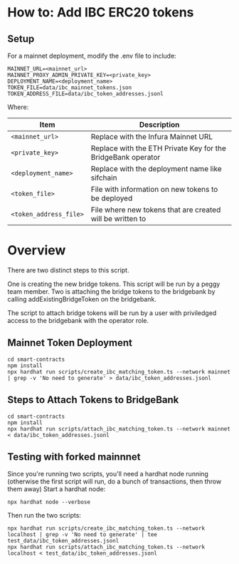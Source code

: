 # How to: Add IBC ERC20 tokens

## Setup

For a mainnet deployment, modify the .env file to include:

```
MAINNET_URL=<mainnet_url>
MAINNET_PROXY_ADMIN_PRIVATE_KEY=<private_key>
DEPLOYMENT_NAME=<deployment_name>
TOKEN_FILE=data/ibc_mainnet_tokens.json
TOKEN_ADDRESS_FILE=data/ibc_token_addresses.jsonl
```

Where:

| Item                   | Description                                                  |
| ---------------------- | ------------------------------------------------------------ |
| `<mainnet_url>`        | Replace with the Infura Mainnet URL                          |
| `<private_key>`        | Replace with the ETH Private Key for the BridgeBank operator |
| `<deployment_name>`    | Replace with the deployment name like sifchain               |
| `<token_file>`         | File with information on new tokens to be deployed           |
| `<token_address_file>` | File where new tokens that are created will be written to    |

# Overview

There are two distinct steps to this script.

One is creating the new bridge tokens. This script will be run by a peggy team member.
Two is attaching the bridge tokens to the bridgebank by calling addExistingBridgeToken on the bridgebank.

The script to attach bridge tokens will be run by a user with priviledged access to the bridgebank with the operator role.

## Mainnet Token Deployment

    cd smart-contracts
    npm install
    npx hardhat run scripts/create_ibc_matching_token.ts --network mainnet | grep -v 'No need to generate' > data/ibc_token_addresses.jsonl

## Steps to Attach Tokens to BridgeBank

    cd smart-contracts
    npm install
    npx hardhat run scripts/attach_ibc_matching_token.ts --network mainnet < data/ibc_token_addresses.jsonl

## Testing with forked mainnnet

Since you're running two scripts, you'll need a hardhat node running (otherwise the first script will run, do a bunch of transactions, then throw them away)
Start a hardhat node:

    npx hardhat node --verbose

Then run the two scripts:

    npx hardhat run scripts/create_ibc_matching_token.ts --network localhost | grep -v 'No need to generate' | tee test_data/ibc_token_addresses.jsonl
    npx hardhat run scripts/attach_ibc_matching_token.ts --network localhost < test_data/ibc_token_addresses.jsonl
